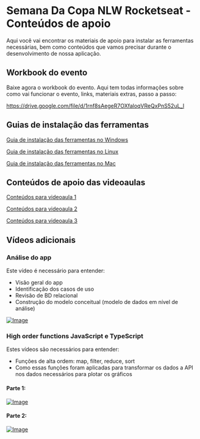 # Semana Da Copa NLW Rocketseat - Conteúdos de apoio

Aqui você vai encontrar os materiais de apoio para instalar as ferramentas necessárias, bem como conteúdos que vamos precisar durante o desenvolvimento de nossa aplicação.

## Workbook do evento

Baixe agora o workbook do evento. Aqui tem todas informações sobre como vai funcionar o evento, links, materiais extras, passo a passo:

https://drive.google.com/file/d/1rnf8sAegeR7OXfaloqVReQxPnS52uL_l

## Guias de instalação das ferramentas

[Guia de instalação das ferramentas no Windows](https://github.com/devsuperior/sds1/tree/master/ferramentas/windows)

[Guia de instalação das ferramentas no Linux](https://github.com/devsuperior/sds1/tree/master/ferramentas/linux)

[Guia de instalação das ferramentas no Mac](https://github.com/devsuperior/sds1/tree/master/ferramentas/mac)

## Conteúdos de apoio das videoaulas

[Conteúdos para videoaula 1](https://github.com/devsuperior/sds1/tree/master/videoaula1)

[Conteúdos para videoaula 2](https://github.com/devsuperior/sds1/tree/master/videoaula2)

[Conteúdos para videoaula 3](https://github.com/devsuperior/sds1/tree/master/videoaula3)

## Vídeos adicionais

### Análise do app

Este vídeo é necessário para entender:
- Visão geral do app
- Identificação dos casos de uso
- Revisão de BD relacional
- Construção do modelo conceitual (modelo de dados em nível de análise)

[![Image](https://img.youtube.com/vi/PfYifUFmXk8/mqdefault.jpg "Vídeo no Youtube")](https://youtu.be/PfYifUFmXk8)

### High order functions JavaScript e TypeScript

Estes vídeos são necessários para entender:
- Funções de alta ordem: map, filter, reduce, sort
- Como essas funções foram aplicadas para transformar os dados a API nos dados necessários para plotar os gráficos

#### Parte 1:
[![Image](https://img.youtube.com/vi/ZYPQmfcZGxg/mqdefault.jpg "Vídeo no Youtube")](https://youtu.be/ZYPQmfcZGxg)

#### Parte 2:
[![Image](https://img.youtube.com/vi/IL9UfTcCXL4/mqdefault.jpg "Vídeo no Youtube")](https://youtu.be/IL9UfTcCXL4)



